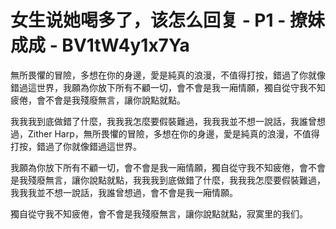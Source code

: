 # 女生说她喝多了，该怎么回复 - P1 - 撩妹成成 - BV1tW4y1x7Ya

無所畏懼的冒險，多想在你的身邊，愛是純真的浪漫，不值得打按，錯過了你就像錯過這世界，我願為你放下所有不顧一切，會不會是我一廂情願，獨自從守我不知疲倦，會不會是我殘廢無言，讓你說點就點。

我我我到底做錯了什麼，我我我怎麼要假裝難過，我我我並不想一說話，我誰曾想過，Zither Harp，無所畏懼的冒險，多想在你的身邊，愛是純真的浪漫，不值得打按，錯過了你就像錯過這世界。

我願為你放下所有不顧一切，會不會是我一廂情願，獨自從守我不知疲倦，會不會是我殘廢無言，讓你說點就點，我我我到底做錯了什麼，我我我怎麼要假裝難過，我我我並不想一說話，我誰曾想過，會不會是我一廂情願。

獨自從守我不知疲倦，會不會是我殘廢無言，讓你說點就點，寂寞里的我们。